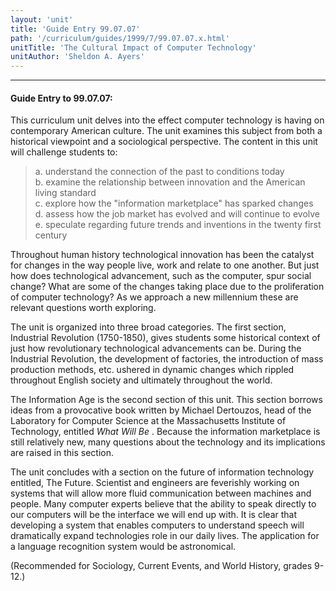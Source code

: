 ```yaml
---
layout: 'unit'
title: 'Guide Entry 99.07.07'
path: '/curriculum/guides/1999/7/99.07.07.x.html'
unitTitle: 'The Cultural Impact of Computer Technology'
unitAuthor: 'Sheldon A. Ayers'
---
```


<body>
<hr/>
 <h4>
  Guide Entry to 99.07.07:
 </h4>
 This curriculum unit delves into the effect computer technology is having on contemporary American culture.  The unit examines this subject from both a historical viewpoint and a sociological perspective.  The content in this unit will challenge students to:
<blockquote>
  <dl>
   <dt>
    a.  understand the connection of the past to conditions today
    <dt>
     b.  examine the relationship between innovation and the American living standard
     <dt>
      c.  explore how the "information marketplace" has sparked changes
      <dt>
       d.  assess how the job market has evolved and will continue to evolve
       <dt>
        e.  speculate regarding future trends and inventions in the twenty first century
       </dt>
      </dt>
     </dt>
    </dt>
   </dt>
  </dl>
 </blockquote>
 Throughout human history technological innovation has been the catalyst for changes in the way people live, work and relate to one another.  But just how does technological advancement, such as the computer, spur social change?  What are some of the changes taking place due to the proliferation of computer technology?  As we approach a new millennium these are relevant questions worth exploring.
 <p>
  The unit is organized into three broad categories.  The first section, Industrial Revolution (1750-1850), gives students some historical context of just how revolutionary technological advancements can be.  During the Industrial Revolution, the development of factories, the introduction of mass production methods, etc. ushered in dynamic changes which rippled throughout English society and ultimately throughout the world.
 </p>
 <p>
  The Information Age is the second section of this unit.  This section borrows ideas from a provocative book written by Michael Dertouzos, head of the Laboratory for Computer Science at the Massachusetts Institute of Technology, entitled
  <i>
   What Will Be
  </i>
  .  Because the information marketplace is still relatively new, many questions about the technology and its implications are raised in this section.
 </p>
 <p>
  The unit concludes with a section on the future of information technology entitled, The Future.  Scientist and engineers are feverishly working on systems that will allow more fluid communication between machines and people.  Many computer experts believe that the ability to speak directly to our computers will be the interface we will end up with.  It is clear that developing a system that enables computers to understand speech will dramatically expand technologies role in our daily lives.  The application for a language recognition system would be astronomical.
 </p>
 <p>
  (Recommended for Sociology, Current Events, and World History, grades 9-12.)
 </p>

</body>
